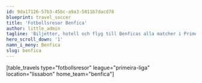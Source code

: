 ```yaml
---
id: 9da17126-57b3-45bc-a9a3-5011b7dacd78
blueprint: travel_soccer
title: 'Fotbollsresor Benfica'
author: little_admin
tagline: 'Biljetter, hotell och flyg till Benficas alla matcher i Primeira Liga'
hero_scroll_down: '1'
namn_i_meny: Benfica
slug: benfica
---
```

<p>[table_travels type="fotbollsresor" league="primeira-liga" location="lissabon" home_team="benfica"]</p>
